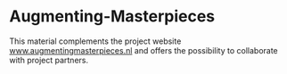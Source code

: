 Augmenting-Masterpieces
=======================
This material complements the project website www.augmentingmasterpieces.nl and offers the possibility to collaborate with project partners.
